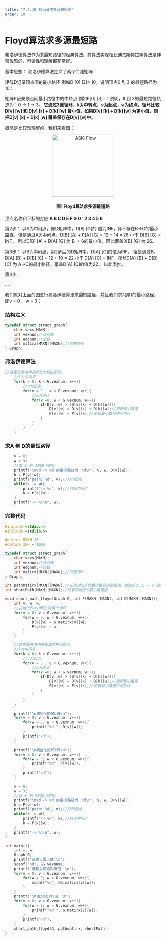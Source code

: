 ```yaml
---
title: "7.4.10 Floyd求多源最短路"
order: 10
---
```


# Floyd算法求多源最短路

弗洛伊德算法作为求最短路径的经典算法，其算法实现相比迪杰斯特拉等算法是非常优雅的，可读性和理解都非常好。

基本思想：
弗洛伊德算法定义了两个二维矩阵：

矩阵D记录顶点间的最小路径
例如D [0] [3]= 10，说明顶点0 到 3 的最短路径为10； 

矩阵P记录顶点间最小路径中的中转点 例如P[0] [3]= 1 说明，0 到 3的最短路径轨迹为：0 -> 1 -> 3。
**它通过3重循环，k为中转点，v为起点，w为终点，循环比较D[v] [w] 和 D[v] [k] + D[k] [w] 最小值，如果D[v] [k] + D[k] [w] 为更小值，则把D[v] [k] + D[k] [w] 覆盖保存在D[v] [w]中**。

概念是比较难理解的，我们来看图：

<div style="text-align:center;">
  <img src="/res/images/eda_algorithm/graph/graph_26.png" alt="ASIC Flow" width="200" />
  <h4>图1 Floyd算法求多源最短路</h4>
</div>

顶点名称和下标的对应
**A B C D E F G**
**0 1 2 3 4 5 6**

第2步：
以A为中间点，原D矩阵中，D[B] [G]的 值为INF，即不存在B->G的最小路径，但是通过A为中间点，D[B] [A] + D[A] [G] = 12 + 14 = 26 小于 D[B] [G] = INF， 所以D[B] [A] + D[A] [G] 为 B -> G的最小值，因此覆盖D[B] [G] 为 26。

第3步：
以B为中间点，第2步后的D矩阵中，D[A] [C]的值为INF， 但是通过B，D[A] [B] + D[B] [C] = 12 + 10 = 22 小于 D[A] [C] = INF，所以D[A] [B] + D[B] [C] 为 A->C的最小路径，覆盖D[A] [C]的值为22， 以此类推。

第4步:

….

我们就对上面的图进行弗洛伊德算法求最短路径，并且我们求A到D的最小路径，即v = 0， w = 3；

### **结构定义**

```C++
typedef struct struct_graph{
    char vexs[MAXN];
    int vexnum;//顶点数 
    int edgnum;//边数 
    int matirx[MAXN][MAXN];//邻接矩阵 
} Graph;
```

### **弗洛伊德算法**

```c++
//这里是弗洛伊德算法的核心部分 
    //k为中间点 
    for(k = 0; k < G.vexnum; k++){
        //v为起点 
        for(v = 0 ; v < G.vexnum; v++){
            //w为终点 
            for(w =0; w < G.vexnum; w++){
                if(D[v][w] > (D[v][k] + D[k][w])){
                    D[v][w] = D[v][k] + D[k][w];//更新最小路径 
                    P[v][w] = P[v][k];//更新最小路径中间顶点 
                }
            }
        }
    }
```

### **求A 到 D的最短路径**

```c++
    v = 0;
    w = 3;
    //求 0 到 3的最小路径
    printf("\n%d -> %d 的最小路径为：%d\n", v, w, D[v][w]);
    k = P[v][w];
    printf("path: %d", v);//打印起点
    while(k != w){
        printf("-> %d", k);//打印中间点
        k = P[k][w]; 
    }
    printf("-> %d\n", w);
```

### **完整代码**

```C++
#include <stdio.h>
#include <stdlib.h>

#define MAXN 10 
#define INF = 1000

typedef struct struct_graph{
    char vexs[MAXN];
    int vexnum;//顶点数 
    int edgnum;//边数 
    int matirx[MAXN][MAXN];//邻接矩阵 
} Graph;

int pathmatirx[MAXN][MAXN];//记录对应点的最小路径的前驱点，例如p(1,3) = 2 说明顶点1到顶点3的最小路径要经过2 
int shortPath[MAXN][MAXN];//记录顶点间的最小路径值

void short_path_floyd(Graph G, int P[MAXN][MAXN], int D[MAXN][MAXN]){
    int v, w, k;
    //初始化floyd算法的两个矩阵 
    for(v = 0; v < G.vexnum; v++){
        for(w = 0; w < G.vexnum; w++){
            D[v][w] = G.matirx[v][w];
            P[v][w] = w;
        }
    }

    //这里是弗洛伊德算法的核心部分 
    //k为中间点 
    for(k = 0; k < G.vexnum; k++){
        //v为起点 
        for(v = 0 ; v < G.vexnum; v++){
            //w为终点 
            for(w =0; w < G.vexnum; w++){
                if(D[v][w] > (D[v][k] + D[k][w])){
                    D[v][w] = D[v][k] + D[k][w];//更新最小路径 
                    P[v][w] = P[v][k];//更新最小路径中间顶点 
                }
            }
        }
    }

    printf("\n初始化的D矩阵\n");
    for(v = 0; v < G.vexnum; v++){
        for(w = 0; w < G.vexnum; w++){
            printf("%d ", D[v][w]);
        }
        printf("\n");
    }

    printf("\n初始化的P矩阵\n");
    for(v = 0; v < G.vexnum; v++){
        for(w = 0; w < G.vexnum; w++){
            printf("%d", P[v][w]);
        }
        printf("\n");
    }

    v = 0;
    w = 3;
    //求 0 到 3的最小路径
    printf("\n%d -> %d 的最小路径为：%d\n", v, w, D[v][w]);
    k = P[v][w];
    printf("path: %d", v);//打印起点
    while(k != w){
        printf("-> %d", k);//打印中间点
        k = P[k][w]; 
    }
    printf("-> %d\n", w);
}

int main(){
    int v, w;
    Graph G;
    printf("请输入顶点数:\n");
    scanf("%d", &G.vexnum);
    printf("请输入初始矩阵值：\n");
    for(v = 0; v < G.vexnum; v++){
        for(w = 0; w < G.vexnum; w++){
            scanf("%d", &G.matirx[v][w]);
        }
    }
    printf("\n输入的矩阵值：\n");
    for(v = 0; v < G.vexnum; v++){
        for(w = 0; w < G.vexnum; w++){
            printf("%d ", G.matirx[v][w]);
        }
        printf("\n");
    }
    short_path_floyd(G, pathmatirx, shortPath);
}
```

